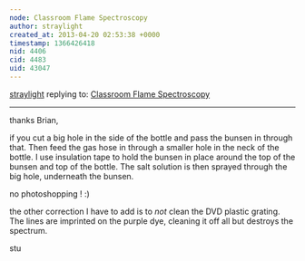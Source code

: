 ```yaml
---
node: Classroom Flame Spectroscopy
author: straylight
created_at: 2013-04-20 02:53:38 +0000
timestamp: 1366426418
nid: 4406
cid: 4483
uid: 43047
---
```




[straylight](../profile/straylight) replying to: [Classroom Flame Spectroscopy](../notes/straylight/10-14-2012/classroom-flame-spectroscopy)

----
thanks Brian,

if you cut a big hole in the side of the bottle and pass the bunsen in through that. Then feed the gas hose in through a smaller hole in the neck of the bottle. I use insulation tape to hold the bunsen in place around the top of the bunsen and top of the bottle. The salt solution is then sprayed through the big hole, underneath the bunsen.

no photoshopping ! :)

the other correction I have to add is to *not* clean the DVD plastic grating. The lines are imprinted on the purple dye, cleaning it off all but destroys the spectrum. 

stu